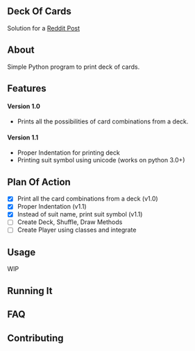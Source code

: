 ## Deck Of Cards
Solution for a [Reddit Post](https://www.reddit.com/r/beginnerprojects/comments/45fmoa/print_a_deck_of_cards)

## About
Simple Python program to print deck of cards.

## Features

#### Version 1.0
* Prints all the possibilities of card combinations from a deck.
#### Version 1.1
* Proper Indentation for printing deck
* Printing suit symbol using unicode (works on python 3.0+)


## Plan Of Action
* [x] Print all the card combinations from a deck (v1.0)
* [x] Proper Indentation (v1.1)
* [x] Instead of suit name, print suit symbol (v1.1)
* [ ] Create Deck, Shuffle, Draw Methods
* [ ] Create Player using classes and integrate

## Usage
WIP

## Running It

## FAQ

## Contributing
